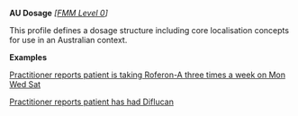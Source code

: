 **AU Dosage**  *[[FMM Level 0](guidance.html)]*

This profile defines a dosage structure including core localisation concepts for use in an Australian context.

**Examples**

[Practitioner reports patient is taking Roferon-A three times a week on Mon Wed Sat](MedicationStatement-MedicationStatementexample0.html)

[Practitioner reports patient has had Diflucan](MedicationStatement-MedicationStatementexample2.html)




